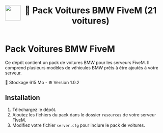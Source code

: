 <h1 align="center">
    <img src="https://i.postimg.cc/VsF8b3XB/bmw-logo-free-vector-removebg-preview.png" width="50" align="left" />
    🚗 Pack Voitures BMW FiveM (21 voitures)
</h1>
<p align="center">
    <img alt="" src="https://madewithlove.now.sh/fr?heart=true&colorB=%2300008B&template=for-the-badge">
</p>

# Pack Voitures BMW FiveM

Ce dépôt contient un pack de voitures BMW pour les serveurs FiveM. Il comprend plusieurs modèles de véhicules BMW prêts à être ajoutés à votre serveur.

📁 Stockage 615 Mo - ⚙️ Version 1.0.2

## Installation

1. Téléchargez le dépôt.
2. Ajoutez les fichiers du pack dans le dossier `resources` de votre serveur FiveM.
3. Modifiez votre fichier `server.cfg` pour inclure le pack de voitures.

